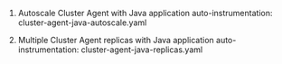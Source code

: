 1. Autoscale Cluster Agent with Java application auto-instrumentation:
cluster-agent-java-autoscale.yaml

2. Multiple Cluster Agent replicas with Java application auto-instrumentation:
cluster-agent-java-replicas.yaml
